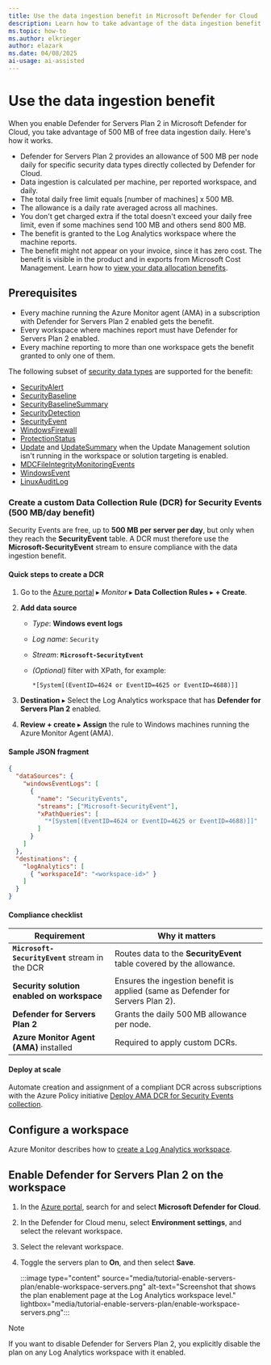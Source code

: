 ```yaml
---
title: Use the data ingestion benefit in Microsoft Defender for Cloud
description: Learn how to take advantage of the data ingestion benefit in Microsoft Defender for Cloud.
ms.topic: how-to
ms.author: elkrieger
author: elazark
ms.date: 04/08/2025
ai-usage: ai-assisted
---
```


# Use the data ingestion benefit

When you enable Defender for Servers Plan 2 in Microsoft Defender for Cloud, you take advantage of 500 MB of free data ingestion daily. Here's how it works.

- Defender for Servers Plan 2 provides an allowance of 500 MB per node daily for specific security data types directly collected by Defender for Cloud.
- Data ingestion is calculated per machine, per reported workspace, and daily.
- The total daily free limit equals [number of machines] x 500 MB.
- The allowance is a daily rate averaged across all machines.
- You don't get charged extra if the total doesn't exceed your daily free limit, even if some machines send 100 MB and others send 800 MB.
- The benefit is granted to the Log Analytics workspace where the machine reports.
- The benefit might not appear on your invoice, since it has zero cost. The benefit is visible in the product and in exports from Microsoft Cost Management. Learn how to  [view your data allocation benefits](/azure/azure-monitor/fundamentals/cost-usage#view-data-allocation-benefits).

## Prerequisites

- Every machine running the Azure Monitor agent (AMA) in a subscription with Defender for Servers Plan 2 enabled gets the benefit.
- Every workspace where machines report must have Defender for Servers Plan 2 enabled.
- Every machine reporting to more than one workspace gets the benefit granted to only one of them.

The following subset of  [security data types](/azure/azure-monitor/reference/tables-category#security) are supported for the benefit:

- [SecurityAlert](/azure/azure-monitor/reference/tables/securityalert)
- [SecurityBaseline](/azure/azure-monitor/reference/tables/securitybaseline)
- [SecurityBaselineSummary](/azure/azure-monitor/reference/tables/securitybaselinesummary)
- [SecurityDetection](/azure/azure-monitor/reference/tables/securitydetection)
- [SecurityEvent](/azure/azure-monitor/reference/tables/securityevent)
- [WindowsFirewall](/azure/azure-monitor/reference/tables/windowsfirewall)
- [ProtectionStatus](/azure/azure-monitor/reference/tables/protectionstatus)
- [Update](/azure/azure-monitor/reference/tables/update) and [UpdateSummary](/azure/azure-monitor/reference/tables/updatesummary) when the Update Management solution isn't running in the workspace or solution targeting is enabled.
- [MDCFileIntegrityMonitoringEvents](/azure/azure-monitor/reference/tables/mdcfileintegritymonitoringevents)
- [WindowsEvent](/azure/azure-monitor/reference/tables/windowsevent?branch=main)
- [LinuxAuditLog](/azure/azure-monitor/reference/tables/linuxauditlog)

### Create a custom Data Collection Rule (DCR) for Security Events (500 MB/day benefit)

Security Events are free, up to **500 MB per server per day**, but only when they reach the **SecurityEvent** table.  A DCR must therefore use the **Microsoft-SecurityEvent** stream to ensure compliance with the data ingestion benefit.

#### Quick steps to create a DCR

1. Go to the [Azure portal](https://portal.azure.com) ▸ *Monitor* ▸ **Data Collection Rules** ▸ **+ Create**.
2. **Add data source**  
   - *Type*: **Windows event logs**  
   - *Log name*: `Security`  
   - *Stream*: **`Microsoft-SecurityEvent`**  
   - *(Optional)* filter with XPath, for example:

     ```xpath
     *[System[(EventID=4624 or EventID=4625 or EventID=4688)]]
     ```

3. **Destination** ▸ Select the Log Analytics workspace that has **Defender for Servers Plan 2** enabled.
4. **Review + create** ▸ **Assign** the rule to Windows machines running the Azure Monitor Agent (AMA).

#### Sample JSON fragment

```json
{
  "dataSources": {
    "windowsEventLogs": [
      {
        "name": "SecurityEvents",
        "streams": ["Microsoft-SecurityEvent"],
        "xPathQueries": [
          "*[System[(EventID=4624 or EventID=4625 or EventID=4688)]]"
        ]
      }
    ]
  },
  "destinations": {
    "logAnalytics": [
      { "workspaceId": "<workspace-id>" }
    ]
  }
}
```

#### Compliance checklist

| Requirement | Why it matters |
|-------------|----------------|
| **`Microsoft-SecurityEvent`** stream in the DCR | Routes data to the **SecurityEvent** table covered by the allowance. |
| **Security solution enabled on workspace** | Ensures the ingestion benefit is applied (same as Defender for Servers Plan 2). |
| **Defender for Servers Plan 2** | Grants the daily 500 MB allowance per node. |
| **Azure Monitor Agent (AMA)** installed | Required to apply custom DCRs. |

#### Deploy at scale

Automate creation and assignment of a compliant DCR across subscriptions with the Azure Policy initiative [Deploy AMA DCR for Security Events collection](
https://github.com/Azure/Microsoft-Defender-for-Cloud/tree/main/Policy/Deploy%20AMA%20DCR%20for%20Security%20Events%20collection).

## Configure a workspace

Azure Monitor describes how to [create a Log Analytics workspace](/azure/azure-monitor/logs/quick-create-workspace).

## Enable Defender for Servers Plan 2 on the workspace

1. In the [Azure portal](https://portal.azure.com), search for and select **Microsoft Defender for Cloud**.

1. In the Defender for Cloud menu, select **Environment settings**, and select the relevant workspace.

1. Select the relevant workspace.

1. Toggle the servers plan to **On**, and then select **Save**.

    :::image type="content" source="media/tutorial-enable-servers-plan/enable-workspace-servers.png" alt-text="Screenshot that shows the plan enablement page at the Log Analytics workspace level." lightbox="media/tutorial-enable-servers-plan/enable-workspace-servers.png":::

> [!NOTE]
> If you want to disable Defender for Servers Plan 2, you explicitly disable the plan on any Log Analytics workspace with it enabled.
